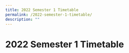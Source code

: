 ```yaml
---
title: 2022 Semester 1 Timetable
permalink: /2022-semester-1-timetable/
description: ""
---
```

# **2022 Semester 1 Timetable**

